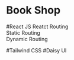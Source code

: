 # Book Shop 


#React JS
Reatct Routing<br>
Static Routing<br>
Dynamic Routing<br>


#Tailwind CSS
#Daisy UI
